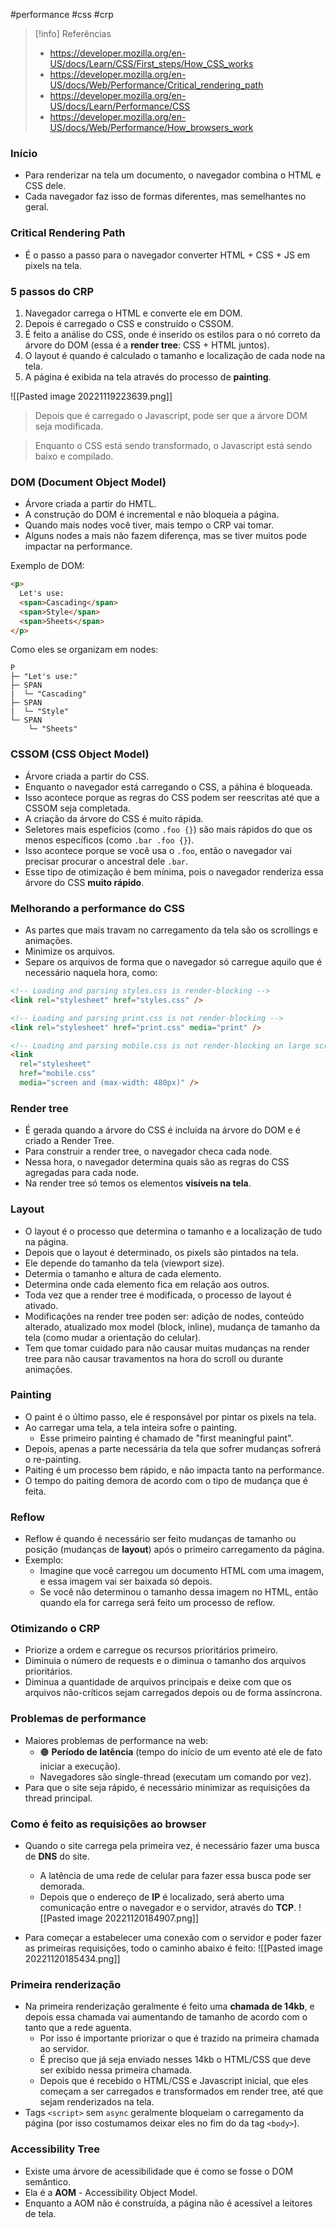 #performance #css #crp

> [!info] Referências
> - https://developer.mozilla.org/en-US/docs/Learn/CSS/First_steps/How_CSS_works
> - https://developer.mozilla.org/en-US/docs/Web/Performance/Critical_rendering_path
> - https://developer.mozilla.org/en-US/docs/Learn/Performance/CSS
> - https://developer.mozilla.org/en-US/docs/Web/Performance/How_browsers_work

### Início
- Para renderizar na tela um documento, o navegador combina o HTML e CSS dele.
- Cada navegador faz isso de formas diferentes, mas semelhantes no geral.

### Critical Rendering Path
- É o passo a passo para o navegador converter HTML + CSS + JS em pixels na tela.

### 5 passos do CRP
1. Navegador carrega o HTML e converte ele em DOM.
2. Depois é carregado o CSS e construído o CSSOM.
3. É feito a análise do CSS, onde é inserido os estilos para o nó correto da árvore do DOM (essa é a **render tree**: CSS + HTML juntos).
4. O layout é quando é calculado o tamanho e localização de cada node na tela.
5. A página é exibida na tela através do processo de **painting**. 

![[Pasted image 20221119223639.png]]

> Depois que é carregado o Javascript, pode ser que a árvore DOM seja modificada.

> Enquanto o CSS está sendo transformado, o Javascript está sendo baixo e compilado.

### DOM (Document Object Model)
- Árvore criada a partir do HMTL.
- A construção do DOM é incremental e não bloqueia a página.
- Quando mais nodes você tiver, mais tempo o CRP vai tomar.
- Alguns nodes a mais não fazem diferença, mas se tiver muitos pode impactar na performance.

Exemplo de DOM:
```html
<p>
  Let's use:
  <span>Cascading</span>
  <span>Style</span>
  <span>Sheets</span>
</p>
```

Como eles se organizam em nodes:
```
P
├─ "Let's use:"
├─ SPAN
|  └─ "Cascading"
├─ SPAN
|  └─ "Style"
└─ SPAN
    └─ "Sheets"
```


### CSSOM (CSS Object Model)
- Árvore criada a partir do CSS.
- Enquanto o navegador está carregando o CSS, a páhina é bloqueada.
- Isso acontece porque as regras do CSS podem ser reescritas até que a CSSOM seja completada.
- A criação da árvore do CSS é muito rápida.
- Seletores mais espefícios (como `.foo {}`) são mais rápidos do que os menos específicos (como `.bar .foo {}`).
- Isso acontece porque se você usa o `.foo`, então o navegador vai precisar procurar o ancestral dele `.bar`.
- Esse tipo de otimização é bem mínima, pois o navegador renderiza essa árvore do CSS **muito rápido**.

### Melhorando a performance do CSS
- As partes que mais travam no carregamento da tela são os scrollings e animações.
- Minimize os arquivos.
- Separe os arquivos de forma que o navegador só carregue aquilo que é necessário naquela hora, como:

```html
<!-- Loading and parsing styles.css is render-blocking -->
<link rel="stylesheet" href="styles.css" />

<!-- Loading and parsing print.css is not render-blocking -->
<link rel="stylesheet" href="print.css" media="print" />

<!-- Loading and parsing mobile.css is not render-blocking on large screens -->
<link
  rel="stylesheet"
  href="mobile.css"
  media="screen and (max-width: 480px)" />
```

### Render tree
- É gerada quando a árvore do CSS é incluída na árvore do DOM e é criado a Render Tree.
- Para construir a render tree, o navegador checa cada node.
- Nessa hora, o navegador determina quais são as regras do CSS agregadas para cada node.
- Na render tree só temos os elementos **visíveis na tela**.

### Layout
- O layout é o processo que determina o tamanho e a localização de tudo na página.
- Depois que o layout é determinado, os pixels são pintados na tela.
- Ele depende do tamanho da tela (viewport size).
- Determia o tamanho e altura de cada elemento.
- Determina onde cada elemento fica em relação aos outros.
- Toda vez que a render tree é modificada, o processo de layout é ativado.
- Modificações na render tree poden ser: adição de nodes, conteúdo alterado, atualizado mox model (block, inline), mudança de tamanho da tela (como mudar a orientação do celular).
- Tem que tomar cuidado para não causar muitas mudanças na render tree para não causar travamentos na hora do scroll ou durante animações.

### Painting
- O paint é o último passo, ele é responsável por pintar os pixels na tela.
- Ao carregar uma tela, a tela inteira sofre o painting.
	- Esse primeiro painting é chamado de "first meaningful paint".
- Depois, apenas a parte necessária da tela que sofrer mudanças sofrerá o re-painting.
- Paiting é um processo bem rápido, e não impacta tanto na performance.
- O tempo do paiting demora de acordo com o tipo de mudança que é feita.

### Reflow
- Reflow é quando é necessário ser feito mudanças de tamanho ou posição (mudanças de **layout**) após o primeiro carregamento da página.
- Exemplo:
	- Imagine que você carregou um documento HTML com uma imagem, e essa imagem vai ser baixada só depois.
	- Se você não determinou o tamanho dessa imagem no HTML, então quando ela for carrega será feito um processo de reflow.

### Otimizando o CRP
- Priorize a ordem e carregue os recursos prioritários primeiro.
- Diminuia o número de requests e o diminua o tamanho dos arquivos prioritários.
- Diminua a quantidade de arquivos principais e deixe com que os arquivos não-críticos sejam carregados depois ou de forma assíncrona.

### Problemas de performance
- Maiores problemas de performance na web:
	- 🟠  **Período de latência** (tempo do início de um evento até ele de fato iniciar a execução).
	- Navegadores são single-thread (executam um comando por vez).
- Para que o site seja rápido, é necessário minimizar as requisições da thread principal.

### Como é feito as requisições ao browser
- Quando o site carrega pela primeira vez, é necessário fazer uma busca de **DNS** do site.
	- A latência de uma rede de celular para fazer essa busca pode ser demorada.
	- Depois que o endereço de **IP** é localizado, será aberto uma comunicação entre o navegador e o servidor, através do **TCP**.
![[Pasted image 20221120184907.png]]

- Para começar a estabelecer uma conexão com o servidor e poder fazer as primeiras requisições, todo o caminho abaixo é feito:
![[Pasted image 20221120185434.png]]

### Primeira renderização
- Na primeira renderização geralmente é feito uma **chamada de 14kb**, e depois essa chamada vai aumentando de tamanho de acordo com o tanto que a rede aguenta.
	- Por isso é importante priorizar o que é trazido na primeira chamada ao servidor.
	- É preciso que já seja enviado nesses 14kb o HTML/CSS que deve ser exibido nessa primeira chamada.
	- Depois que é recebido o HTML/CSS e Javascript inicial, que eles começam a ser carregados e transformados em render tree, até que sejam renderizados na tela.
- Tags `<script>` sem `async` geralmente bloqueiam o carregamento da página (por isso costumamos deixar eles no fim do da tag `<body>`).

### Accessibility Tree
- Existe uma árvore de acessibilidade que é como se fosse o DOM semântico.
- Ela é a **AOM** - Accessibility Object Model.
- Enquanto a AOM não é construída, a página não é acessível a leitores de tela.